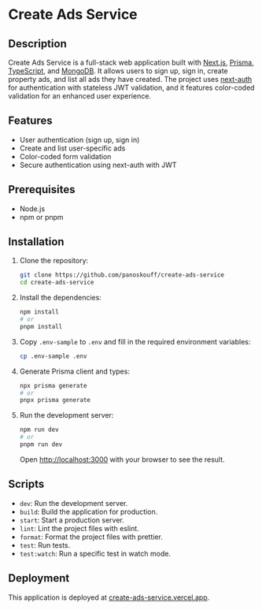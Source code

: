 # Create Ads Service

## Description

Create Ads Service is a full-stack web application built with [Next.js](https://nextjs.org/), [Prisma](https://www.prisma.io/), [TypeScript](https://www.typescriptlang.org/), and [MongoDB](https://www.mongodb.com/). It allows users to sign up, sign in, create property ads, and list all ads they have created. The project uses [next-auth](https://next-auth.js.org/) for authentication with stateless JWT validation, and it features color-coded validation for an enhanced user experience.

## Features

- User authentication (sign up, sign in)
- Create and list user-specific ads
- Color-coded form validation
- Secure authentication using next-auth with JWT

## Prerequisites

- Node.js
- npm or pnpm
  
## Installation

1. Clone the repository:

   ```bash
   git clone https://github.com/panoskouff/create-ads-service
   cd create-ads-service
   ```

2. Install the dependencies:

   ```bash
   npm install
   # or
   pnpm install
   ```

3. Copy `.env-sample` to `.env` and fill in the required environment variables:

   ```bash
   cp .env-sample .env
   ```

4. Generate Prisma client and types:

   ```bash
   npx prisma generate
   # or
   pnpx prisma generate
   ```

5. Run the development server:

   ```bash
   npm run dev
   # or
   pnpm run dev
   ```

   Open [http://localhost:3000](http://localhost:3000) with your browser to see the result.

## Scripts

- `dev`: Run the development server.
- `build`: Build the application for production.
- `start`: Start a production server.
- `lint`: Lint the project files with eslint.
- `format`: Format the project files with prettier.
- `test`: Run tests.
- `test:watch`: Run a specific test in watch mode.

## Deployment

This application is deployed at [create-ads-service.vercel.app](https://create-ads-service.vercel.app).
